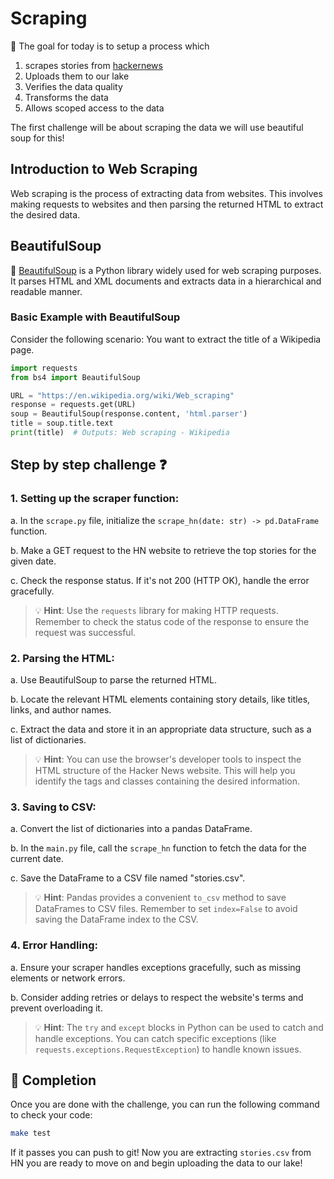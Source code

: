 # Scraping

🏁 The goal for today is to setup a process which

1. scrapes stories from [hackernews](https://news.ycombinator.com/front)
2. Uploads them to our lake
3. Verifies the data quality
4. Transforms the data
5. Allows scoped access to the data

The first challenge will be about scraping the data we will use beautiful soup for this!


## Introduction to Web Scraping

Web scraping is the process of extracting data from websites. This involves making requests to websites and then parsing the returned HTML to extract the desired data.

## BeautifulSoup

🍜 [BeautifulSoup](https://www.crummy.com/software/BeautifulSoup/) is a Python library widely used for web scraping purposes. It parses HTML and XML documents and extracts data in a hierarchical and readable manner.

### Basic Example with BeautifulSoup

Consider the following scenario: You want to extract the title of a Wikipedia page.

```python
import requests
from bs4 import BeautifulSoup

URL = "https://en.wikipedia.org/wiki/Web_scraping"
response = requests.get(URL)
soup = BeautifulSoup(response.content, 'html.parser')
title = soup.title.text
print(title)  # Outputs: Web scraping - Wikipedia
```


## Step by step challenge ❓

### 1. Setting up the scraper function:

   a. In the `scrape.py` file, initialize the `scrape_hn(date: str) -> pd.DataFrame` function.

   b. Make a GET request to the HN website to retrieve the top stories for the given date.

   c. Check the response status. If it's not 200 (HTTP OK), handle the error gracefully.

   > 💡 **Hint**: Use the `requests` library for making HTTP requests. Remember to check the status code of the response to ensure the request was successful.

### 2. Parsing the HTML:

   a. Use BeautifulSoup to parse the returned HTML.

   b. Locate the relevant HTML elements containing story details, like titles, links, and author names.

   c. Extract the data and store it in an appropriate data structure, such as a list of dictionaries.

   > 💡 **Hint**: You can use the browser's developer tools to inspect the HTML structure of the Hacker News website. This will help you identify the tags and classes containing the desired information.

### 3. Saving to CSV:

   a. Convert the list of dictionaries into a pandas DataFrame.

   b. In the `main.py` file, call the `scrape_hn` function to fetch the data for the current date.

   c. Save the DataFrame to a CSV file named "stories.csv".

   > 💡 **Hint**: Pandas provides a convenient `to_csv` method to save DataFrames to CSV files. Remember to set `index=False` to avoid saving the DataFrame index to the CSV.

### 4. Error Handling:

   a. Ensure your scraper handles exceptions gracefully, such as missing elements or network errors.

   b. Consider adding retries or delays to respect the website's terms and prevent overloading it.

   > 💡 **Hint**: The `try` and `except` blocks in Python can be used to catch and handle exceptions. You can catch specific exceptions (like `requests.exceptions.RequestException`) to handle known issues.

## 🏁 Completion

Once you are done with the challenge, you can run the following command to check your code:

```bash
make test
```

If it passes you can push to git! Now you are extracting `stories.csv` from HN you are ready to move on and begin uploading the data to our lake!
